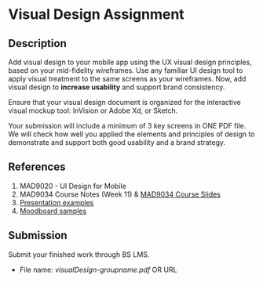 # Visual Design Assignment

## Description

Add visual design to your mobile app using the UX visual design principles, based on your mid-fidelity wireframes. Use any familiar UI design tool to apply visual treatment to the same screens as your wireframes. Now, add visual design to **increase usability** and support brand consistency. 

Ensure that your visual design document is organized for the interactive visual mockup tool: InVision or Adobe Xd, or Sketch. 

Your submission will include a minimum of 3 key screens in ONE PDF file. We will check how well you applied the elements and principles of design to demonstrate and support both good usability and a brand strategy.

## References

1. MAD9020 - UI Design for Mobile
2. MAD9034 Course Notes (Week 11) & [MAD9034 Course Slides](https://goo.gl/JKcRx7)
3. [Presentation examples](https://docs.google.com/presentation/d/1su5PVUZ-GQeIKR4Q7zGTWMKIRhfxOdoMXSxZTyelfFs/edit?ts=5c62cc71#slide=id.g35f391192_00)
4. [Moodboard samples](https://drive.google.com/drive/folders/1KzHOVV1DiENSb1vVa1D8dppJedhpp64o)



## Submission

Submit your finished work through BS LMS.
- File name: _visualDesign-groupname.pdf_ OR URL 

